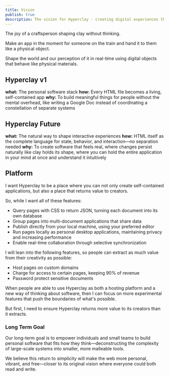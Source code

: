 ```yaml
---
title: Vision
publish: true
description: The vision for Hyperclay - creating digital experiences that feel as natural and immediate as shaping physical clay
---
```


The joy of a craftsperson shaping clay without thinking.

Make an app in the moment for someone on the train and hand it to them like a physical object.

Shape the world and our perception of it in real-time using digital objects that behave like physical materials.

## Hyperclay v1
**what:** The personal software stack
**how:** Every HTML file becomes a living, self-contained app
**why:** To build meaningful things for people without the mental overhead, like writing a Google Doc instead of coordinating a constellation of separate systems

## Hyperclay Future
**what:** The natural way to shape interactive experiences
**how:** HTML itself as the complete language for state, behavior, and interaction—no separation needed
**why:** To create software that feels real, where changes persist naturally like clay holds its shape, where you can hold the entire application in your mind at once and understand it intuitively

## Platform

I want Hyperclay to be a place where you can not only create self-contained applications, but also a place that returns value to creators.

So, while I want all of these features:

- Query pages with CSS to return JSON, turning each document into its own database
- Group pages into multi-document applications that share data
- Publish directly from your local machine, using your preferred editor
- Run pages locally as personal desktop applications, maintaining privacy and increasing performance
- Enable real-time collaboration through selective synchronization

I will lean into the following features, so people can extract as much value from their creativity as possible:

- Host pages on custom domains
- Charge for access to certain pages, keeping 90% of revenue
- Password protect sensitive documents

When people are able to use Hyperclay as both a hosting platform and a new way of thinking about software, then I can focus on more experimental features that push the boundaries of what's possible.

But first, I need to ensure Hyperclay returns more value to its creators than it extracts.

### Long Term Goal

Our long-term goal is to empower individuals and small teams to build personal software that fits how they think—deconstructing the complexity of large-scale systems into smaller, more malleable tools.

We believe this return to simplicity will make the web more personal, vibrant, and free—closer to its original vision where everyone could both read and write.